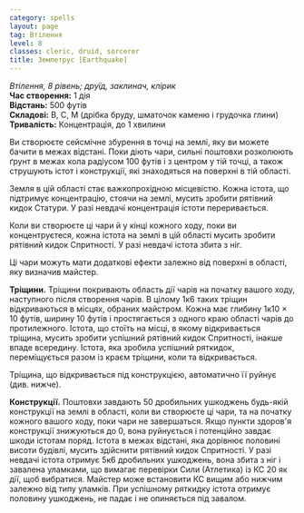 ```yaml
---
category: spells
layout: page
tag: Втілення
level: 8
classes: cleric, druid, sorcerer
title: Землетрус [Earthquake]
---
```


_Втілення, 8 рівень; друїд, заклинач, клірик_    
**Час створення:** 1 дія    
**Відстань:** 500 футів    
**Складові:** В, С, М (дрібка бруду, шматочок каменю і грудочка глини)    
**Тривалість:** Концентрація, до 1 хвилини    

Ви створюєте сейсмічне збурення в точці на землі, яку ви можете бачити в межах відстані. Поки діють чари, сильні поштовхи розколюють ґрунт в межах кола радіусом 100 футів і з центром у тій точці, а також струшують істот і конструкції, які знаходяться на поверхні в тій області.    

Земля в цій області стає важкопрохідною місцевістю. Кожна істота, що підтримує концентрацію, стоячи на землі, мусить зробити рятівний кидок Статури. У разі невдачі концентрація істоти переривається.    

Коли ви створюєте ці чари й у кінці кожного ходу, поки ви концентруєтеся, кожна істота на землі в цій області мусить зробити рятівний кидок Спритності. У разі невдачі істота збита з ніг.    

Ці чари можуть мати додаткові ефекти залежно від поверхні в області, яку визначив майстер.    

**Тріщини.** Тріщини покривають область дії чарів на початку вашого ходу, наступного після створення чарів. В цілому 1к6 таких тріщин відкриваються в місцях, обраних майстром. Кожна має глибину 1к10 × 10 футів, ширину 10 футів і простягається з одного краю області чарів до протилежного. Істота, що стоїть на місці, в якому відкривається тріщина, мусить зробити успішний рятівний кидок Спритності, інакше впаде всередину. Істота, яка зробила успішний ряткидок, переміщується разом із краєм тріщини, коли та відкривається.    

Тріщина, що відкривається під конструкцією, автоматично її руйнує (див. нижче).    

**Конструкції.** Поштовхи завдають 50 дробильних ушкоджень будь-якій конструкції на землі в області, коли ви створюєте ці чари, та на початку кожного вашого ходу, поки чари не завершаться. Якщо пункти здоров'я конструкції знижуються до 0, вона руйнується і потенційно завдає шкоди істотам поряд. Істота в межах відстані, яка дорівнює половині висоти будівлі, мусить здійснити рятівний кидок Спритності. У разі невдачі істота отримує 5к6 дробильних ушкоджень, вона збита з ніг і завалена уламками, що вимагає перевірки Сили (Атлетика) із КС 20 як дії, щоб вибратися. Майстер може встановити КС вищим або нижчим залежно від типу уламків. При успішному ряткидку істота отримує половину ушкоджень, не падає і не опиняється під завалом. 
